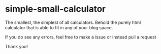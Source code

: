 # simple-small-calculator

The smallest, the simplest of all calculators. 
Behold the purely html calculator that is able to fit in any of your blog space.

If you do see any errors, feel free to make a issue or instead pull a request 

Thank you!
